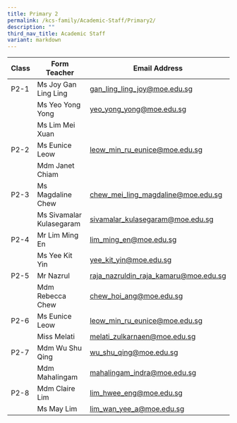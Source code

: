 ```yaml
---
title: Primary 2
permalink: /kcs-family/Academic-Staff/Primary2/
description: ""
third_nav_title: Academic Staff
variant: markdown
---
```

| Class | Form Teacher | Email Address |
| -------- | -------- | -------- |
| P2-1     | Ms Joy Gan Ling Ling     | gan_ling_ling_joy@moe.edu.sg     |
|      | Ms Yeo Yong Yong     | yeo_yong_yong@moe.edu.sg     |
|     | Ms Lim Mei Xuan|    |
| P2-2     | Ms Eunice Leow     | leow_min_ru_eunice@moe.edu.sg    |
|      | Mdm Janet Chiam     |      |
| P2-3     | Ms Magdaline Chew     | chew_mei_ling_magdaline@moe.edu.sg     |
|      | Ms Sivamalar Kulasegaram     | sivamalar_kulasegaram@moe.edu.sg     |
| P2-4     | Mr Lim Ming En     | lim_ming_en@moe.edu.sg     |
|      | Ms Yee Kit Yin     | yee_kit_yin@moe.edu.sg     |
| P2-5     | Mr Nazrul     | raja_nazruldin_raja_kamaru@moe.edu.sg     |
|      | Mdm Rebecca Chew     | chew_hoi_ang@moe.edu.sg     |
| P2-6 | Ms Eunice Leow     | leow_min_ru_eunice@moe.edu.sg     |
| | Miss Melati | melati_zulkarnaen@moe.edu.sg
| P2-7     | Mdm Wu Shu Qing     | wu_shu_qing@moe.edu.sg     |
|      | Mdm Mahalingam     | mahalingam_indra@moe.edu.sg     |
| P2-8     | Mdm Claire Lim     | lim_hwee_eng@moe.edu.sg     |
|      | Ms May Lim     | lim_wan_yee_a@moe.edu.sg    |